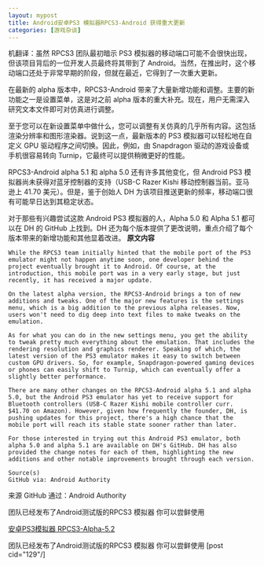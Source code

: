 ```yaml
---
layout: mypost
title: Android安卓PS3 模拟器RPCS3-Android 获得重大更新
categories: [游戏杂谈]
---
```


机翻译：虽然 RPCS3 团队最初暗示 PS3 模拟器的移动端口可能不会很快出现，但该项目背后的一位开发人员最终将其带到了 Android。当然，在推出时，这个移动端口还处于非常早期的阶段，但就在最近，它得到了一次重大更新。

在最新的 alpha 版本中，RPCS3-Android 带来了大量新增功能和调整。主要的新功能之一是设置菜单，这是对之前 alpha 版本的重大补充。现在，用户无需深入研究文本文件即可对仿真进行调整。

至于您可以在新设置菜单中做什么，您可以调整有关仿真的几乎所有内容。这包括渲染分辨率和图形渲染器。说到这一点，最新版本的 PS3 模拟器可以轻松地在自定义 GPU 驱动程序之间切换。因此，例如，由 Snapdragon 驱动的游戏设备或手机很容易转向 Turnip，它最终可以提供稍微更好的性能。

RPCS3-Android alpha 5.1 和 alpha 5.0 还有许多其他变化，但 Android PS3 模拟器尚未获得对蓝牙控制器的支持（USB-C Razer Kishi 移动控制器当前。亚马逊上 41.70 美元）。但是，鉴于创始人 DH 为该项目推送更新的频率，移动端口很有可能早日达到其稳定状态。

对于那些有兴趣尝试这款 Android PS3 模拟器的人，Alpha 5.0 和 Alpha 5.1 都可以在 DH 的 GitHub 上找到。DH 还为每个版本提供了更改说明，重点介绍了每个版本带来的新增功能和其他显着改进。
**原文内容**
```
While the RPCS3 team initially hinted that the mobile port of the PS3 emulator might not happen anytime soon, one developer behind the project eventually brought it to Android. Of course, at the introduction, this mobile port was in a very early stage, but just recently, it has received a major update.

On the latest alpha version, the RPCS3-Android brings a ton of new additions and tweaks. One of the major new features is the settings menu, which is a big addition to the previous alpha releases. Now, users won't need to dig deep into text files to make tweaks on the emulation.

As for what you can do in the new settings menu, you get the ability to tweak pretty much everything about the emulation. That includes the rendering resolution and graphics renderer. Speaking of which, the latest version of the PS3 emulator makes it easy to switch between custom GPU drivers. So, for example, Snapdragon-powered gaming devices or phones can easily shift to Turnip, which can eventually offer a slightly better performance.

There are many other changes on the RPCS3-Android alpha 5.1 and alpha 5.0, but the Android PS3 emulator has yet to receive support for Bluetooth controllers (USB-C Razer Kishi mobile controller curr. $41.70 on Amazon). However, given how frequently the founder, DH, is pushing updates for this project, there's a high chance that the mobile port will reach its stable state sooner rather than later.

For those interested in trying out this Android PS3 emulator, both alpha 5.0 and alpha 5.1 are available on DH's GitHub. DH has also provided the change notes for each of them, highlighting the new additions and other notable improvements brought through each version.

Source(s)
GitHub via: Android Authority
```
来源
GitHub 通过：Android Authority

团队已经发布了Android测试版的RPCS3 模拟器 你可以尝鲜使用

[安卓PS3模拟器 RPCS3-Alpha-5.2](https://jikcc.github.io/posts/2025/03/20/RPCS3-Alpha-5.2.html)



团队已经发布了Android测试版的RPCS3 模拟器 你可以尝鲜使用
[post cid="129"/]

